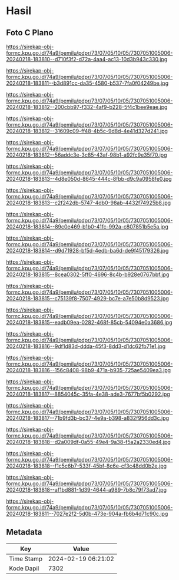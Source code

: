 # Hasil

## Foto C Plano

https://sirekap-obj-formc.kpu.go.id/74a9/pemilu/pdpr/73/07/05/10/05/7307051005006-20240218-183810--d710f3f2-d72a-4aa4-ac13-10d3b943c330.jpg

https://sirekap-obj-formc.kpu.go.id/74a9/pemilu/pdpr/73/07/05/10/05/7307051005006-20240218-183811--b3d891cc-da35-4580-b537-7fa0f04249be.jpg

https://sirekap-obj-formc.kpu.go.id/74a9/pemilu/pdpr/73/07/05/10/05/7307051005006-20240218-183812--200cbb97-f332-4af9-b228-5f4c1bee9eae.jpg

https://sirekap-obj-formc.kpu.go.id/74a9/pemilu/pdpr/73/07/05/10/05/7307051005006-20240218-183812--31609c09-ff48-4b5c-9d8d-4e41d327d241.jpg

https://sirekap-obj-formc.kpu.go.id/74a9/pemilu/pdpr/73/07/05/10/05/7307051005006-20240218-183812--56addc3e-3c85-43af-98b1-a92fc9e35f70.jpg

https://sirekap-obj-formc.kpu.go.id/74a9/pemilu/pdpr/73/07/05/10/05/7307051005006-20240218-183813--4d8e050d-8645-444c-8fbb-d9c9a0958fe0.jpg

https://sirekap-obj-formc.kpu.go.id/74a9/pemilu/pdpr/73/07/05/10/05/7307051005006-20240218-183813--c2f242db-5747-4db0-98ab-4432f74925b8.jpg

https://sirekap-obj-formc.kpu.go.id/74a9/pemilu/pdpr/73/07/05/10/05/7307051005006-20240218-183814--89c0e469-b1b0-41fc-992a-c807851b5e5a.jpg

https://sirekap-obj-formc.kpu.go.id/74a9/pemilu/pdpr/73/07/05/10/05/7307051005006-20240218-183814--d9d71928-bf5d-4edb-ba6d-de9f45179326.jpg

https://sirekap-obj-formc.kpu.go.id/74a9/pemilu/pdpr/73/07/05/10/05/7307051005006-20240218-183815--8cea0302-5ff0-4696-8c4b-b928e0767bbf.jpg

https://sirekap-obj-formc.kpu.go.id/74a9/pemilu/pdpr/73/07/05/10/05/7307051005006-20240218-183815--c75139f8-7507-4929-bc7e-a7e50b8d9523.jpg

https://sirekap-obj-formc.kpu.go.id/74a9/pemilu/pdpr/73/07/05/10/05/7307051005006-20240218-183815--eadb09ea-0282-468f-85cb-54094e0a3686.jpg

https://sirekap-obj-formc.kpu.go.id/74a9/pemilu/pdpr/73/07/05/10/05/7307051005006-20240218-183816--9df1d83d-ddda-45f3-8dd3-d1dc62fb71e1.jpg

https://sirekap-obj-formc.kpu.go.id/74a9/pemilu/pdpr/73/07/05/10/05/7307051005006-20240218-183816--156c8408-98b9-471a-b935-725ae5409ea3.jpg

https://sirekap-obj-formc.kpu.go.id/74a9/pemilu/pdpr/73/07/05/10/05/7307051005006-20240218-183817--8854045c-35fa-4e38-ade3-7677bf5b0292.jpg

https://sirekap-obj-formc.kpu.go.id/74a9/pemilu/pdpr/73/07/05/10/05/7307051005006-20240218-183817--71b9fd3b-bc37-4e9a-b398-a832f956dd3c.jpg

https://sirekap-obj-formc.kpu.go.id/74a9/pemilu/pdpr/73/07/05/10/05/7307051005006-20240218-183818--d2a009df-0a55-49e4-9a38-f5a2a2330ed4.jpg

https://sirekap-obj-formc.kpu.go.id/74a9/pemilu/pdpr/73/07/05/10/05/7307051005006-20240218-183818--f1c5c6b7-533f-45bf-8c6e-cf3c48dd0b2e.jpg

https://sirekap-obj-formc.kpu.go.id/74a9/pemilu/pdpr/73/07/05/10/05/7307051005006-20240218-183818--af1bd881-1d39-4644-a989-7b8c79f73ad7.jpg

https://sirekap-obj-formc.kpu.go.id/74a9/pemilu/pdpr/73/07/05/10/05/7307051005006-20240218-183811--7027e2f2-5d0b-473e-904a-fb6b4d71c90c.jpg


## Metadata

| Key        | Value               |
| ---------- | ------------------- |
| Time Stamp | 2024-02-19 06:21:02 |
| Kode Dapil | 7302                |



